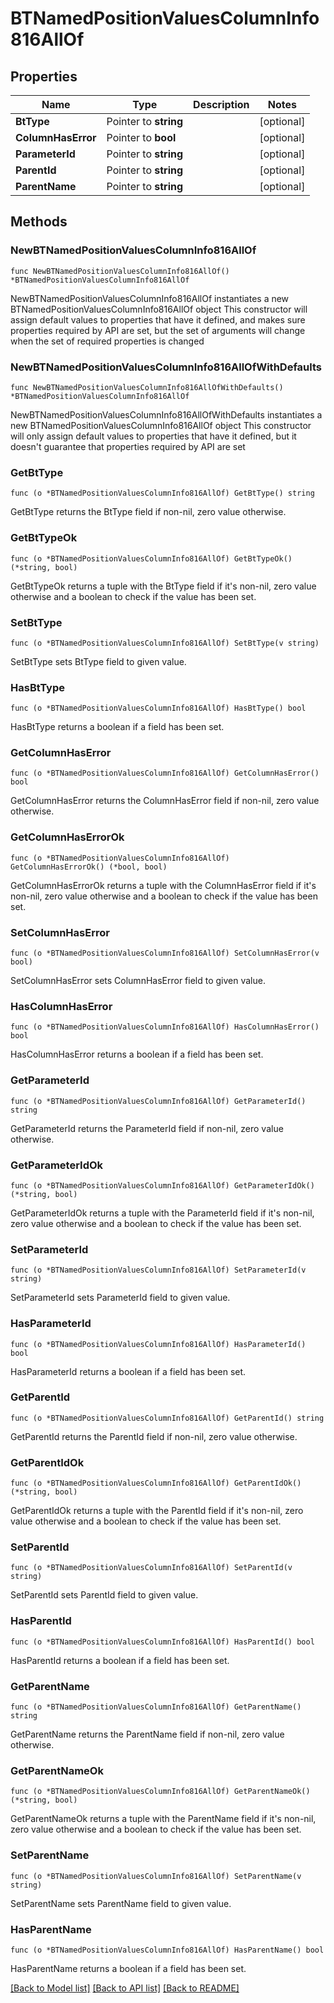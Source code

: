 # BTNamedPositionValuesColumnInfo816AllOf

## Properties

Name | Type | Description | Notes
------------ | ------------- | ------------- | -------------
**BtType** | Pointer to **string** |  | [optional] 
**ColumnHasError** | Pointer to **bool** |  | [optional] 
**ParameterId** | Pointer to **string** |  | [optional] 
**ParentId** | Pointer to **string** |  | [optional] 
**ParentName** | Pointer to **string** |  | [optional] 

## Methods

### NewBTNamedPositionValuesColumnInfo816AllOf

`func NewBTNamedPositionValuesColumnInfo816AllOf() *BTNamedPositionValuesColumnInfo816AllOf`

NewBTNamedPositionValuesColumnInfo816AllOf instantiates a new BTNamedPositionValuesColumnInfo816AllOf object
This constructor will assign default values to properties that have it defined,
and makes sure properties required by API are set, but the set of arguments
will change when the set of required properties is changed

### NewBTNamedPositionValuesColumnInfo816AllOfWithDefaults

`func NewBTNamedPositionValuesColumnInfo816AllOfWithDefaults() *BTNamedPositionValuesColumnInfo816AllOf`

NewBTNamedPositionValuesColumnInfo816AllOfWithDefaults instantiates a new BTNamedPositionValuesColumnInfo816AllOf object
This constructor will only assign default values to properties that have it defined,
but it doesn't guarantee that properties required by API are set

### GetBtType

`func (o *BTNamedPositionValuesColumnInfo816AllOf) GetBtType() string`

GetBtType returns the BtType field if non-nil, zero value otherwise.

### GetBtTypeOk

`func (o *BTNamedPositionValuesColumnInfo816AllOf) GetBtTypeOk() (*string, bool)`

GetBtTypeOk returns a tuple with the BtType field if it's non-nil, zero value otherwise
and a boolean to check if the value has been set.

### SetBtType

`func (o *BTNamedPositionValuesColumnInfo816AllOf) SetBtType(v string)`

SetBtType sets BtType field to given value.

### HasBtType

`func (o *BTNamedPositionValuesColumnInfo816AllOf) HasBtType() bool`

HasBtType returns a boolean if a field has been set.

### GetColumnHasError

`func (o *BTNamedPositionValuesColumnInfo816AllOf) GetColumnHasError() bool`

GetColumnHasError returns the ColumnHasError field if non-nil, zero value otherwise.

### GetColumnHasErrorOk

`func (o *BTNamedPositionValuesColumnInfo816AllOf) GetColumnHasErrorOk() (*bool, bool)`

GetColumnHasErrorOk returns a tuple with the ColumnHasError field if it's non-nil, zero value otherwise
and a boolean to check if the value has been set.

### SetColumnHasError

`func (o *BTNamedPositionValuesColumnInfo816AllOf) SetColumnHasError(v bool)`

SetColumnHasError sets ColumnHasError field to given value.

### HasColumnHasError

`func (o *BTNamedPositionValuesColumnInfo816AllOf) HasColumnHasError() bool`

HasColumnHasError returns a boolean if a field has been set.

### GetParameterId

`func (o *BTNamedPositionValuesColumnInfo816AllOf) GetParameterId() string`

GetParameterId returns the ParameterId field if non-nil, zero value otherwise.

### GetParameterIdOk

`func (o *BTNamedPositionValuesColumnInfo816AllOf) GetParameterIdOk() (*string, bool)`

GetParameterIdOk returns a tuple with the ParameterId field if it's non-nil, zero value otherwise
and a boolean to check if the value has been set.

### SetParameterId

`func (o *BTNamedPositionValuesColumnInfo816AllOf) SetParameterId(v string)`

SetParameterId sets ParameterId field to given value.

### HasParameterId

`func (o *BTNamedPositionValuesColumnInfo816AllOf) HasParameterId() bool`

HasParameterId returns a boolean if a field has been set.

### GetParentId

`func (o *BTNamedPositionValuesColumnInfo816AllOf) GetParentId() string`

GetParentId returns the ParentId field if non-nil, zero value otherwise.

### GetParentIdOk

`func (o *BTNamedPositionValuesColumnInfo816AllOf) GetParentIdOk() (*string, bool)`

GetParentIdOk returns a tuple with the ParentId field if it's non-nil, zero value otherwise
and a boolean to check if the value has been set.

### SetParentId

`func (o *BTNamedPositionValuesColumnInfo816AllOf) SetParentId(v string)`

SetParentId sets ParentId field to given value.

### HasParentId

`func (o *BTNamedPositionValuesColumnInfo816AllOf) HasParentId() bool`

HasParentId returns a boolean if a field has been set.

### GetParentName

`func (o *BTNamedPositionValuesColumnInfo816AllOf) GetParentName() string`

GetParentName returns the ParentName field if non-nil, zero value otherwise.

### GetParentNameOk

`func (o *BTNamedPositionValuesColumnInfo816AllOf) GetParentNameOk() (*string, bool)`

GetParentNameOk returns a tuple with the ParentName field if it's non-nil, zero value otherwise
and a boolean to check if the value has been set.

### SetParentName

`func (o *BTNamedPositionValuesColumnInfo816AllOf) SetParentName(v string)`

SetParentName sets ParentName field to given value.

### HasParentName

`func (o *BTNamedPositionValuesColumnInfo816AllOf) HasParentName() bool`

HasParentName returns a boolean if a field has been set.


[[Back to Model list]](../README.md#documentation-for-models) [[Back to API list]](../README.md#documentation-for-api-endpoints) [[Back to README]](../README.md)


